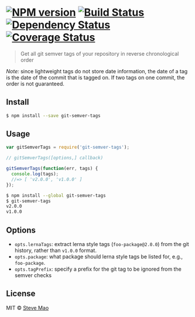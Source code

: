 #  [![NPM version][npm-image]][npm-url] [![Build Status][travis-image]][travis-url] [![Dependency Status][daviddm-image]][daviddm-url] [![Coverage Status][coveralls-image]][coveralls-url]

> Get all git semver tags of your repository in reverse chronological order

*Note:* since lightweight tags do not store date information, the date of a tag is the date of the commit that is tagged on. If two tags on one commit, the order is not guaranteed.


## Install

```sh
$ npm install --save git-semver-tags
```

## Usage

```js
var gitSemverTags = require('git-semver-tags');

// gitSemverTags([options,] callback)

gitSemverTags(function(err, tags) {
  console.log(tags);
  //=> [ 'v2.0.0', 'v1.0.0' ]
});
```

```sh
$ npm install --global git-semver-tags
$ git-semver-tags
v2.0.0
v1.0.0
```

## Options

* `opts.lernaTags`: extract lerna style tags (`foo-package@2.0.0`) from the
  git history, rather than `v1.0.0` format.
* `opts.package`: what package should lerna style tags be listed for, e.g.,
  `foo-package`.
* `opts.tagPrefix`: specify a prefix for the git tag to be ignored from the semver checks

## License

MIT © [Steve Mao](https://github.com/stevemao)


[npm-image]: https://badge.fury.io/js/git-semver-tags.svg
[npm-url]: https://npmjs.org/package/git-semver-tags
[travis-image]: https://travis-ci.org/conventional-changelog/git-semver-tags.svg?branch=master
[travis-url]: https://travis-ci.org/conventional-changelog/git-semver-tags
[daviddm-image]: https://david-dm.org/stevemao/git-semver-tags.svg?theme=shields.io
[daviddm-url]: https://david-dm.org/stevemao/git-semver-tags
[coveralls-image]: https://coveralls.io/repos/stevemao/git-semver-tags/badge.svg
[coveralls-url]: https://coveralls.io/r/stevemao/git-semver-tags
